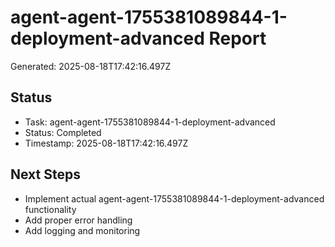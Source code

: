 # agent-agent-1755381089844-1-deployment-advanced Report

Generated: 2025-08-18T17:42:16.497Z

## Status
- Task: agent-agent-1755381089844-1-deployment-advanced
- Status: Completed
- Timestamp: 2025-08-18T17:42:16.497Z

## Next Steps
- Implement actual agent-agent-1755381089844-1-deployment-advanced functionality
- Add proper error handling
- Add logging and monitoring

